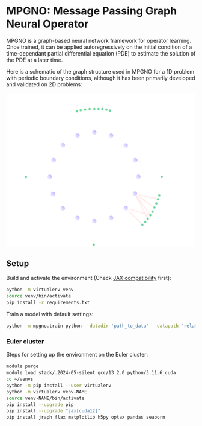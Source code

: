 # MPGNO: Message Passing Graph Neural Operator

MPGNO is a graph-based neural network framework for operator learning. Once trained, it can be applied autoregressively on the initial condition of a time-dependant partial differential equation (PDE) to estimate the solution of the PDE at a later time.

Here is a schematic of the graph structure used in MPGNO for a 1D problem with periodic boundary conditions, although it has been primarily developed and validated on 2D problems:
<p align="center"> <img src="assets/multimesh-periodic.svg" alt="multimesh-periodic" width="500"/> </p>


## Setup

Build and activate the environment (Check [JAX compatibility](https://jax.readthedocs.io/en/latest/installation.html) first):
```bash
python -m virtualenv venv
source venv/bin/activate
pip install -r requirements.txt
```

Train a model with default settings:
```bash
python -m mpgno.train python --datadir 'path_to_data' --datapath 'relative_path_to_dataset' --epochs 100 --batch_size 4 --n_train 512 --n_valid 256
```

### Euler cluster
Steps for setting up the environment on the Euler cluster:
```bash
module purge
module load stack/.2024-05-silent gcc/13.2.0 python/3.11.6_cuda
cd ~/venvs
python -m pip install --user virtualenv
python -m virtualenv venv-NAME
source venv-NAME/bin/activate
pip install --upgrade pip
pip install --upgrade "jax[cuda12]"
pip install jraph flax matplotlib h5py optax pandas seaborn
```
